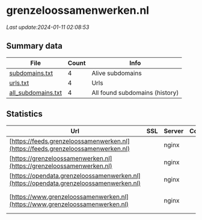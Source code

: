 # grenzeloossamenwerken.nl
*Last update:2024-01-11 02:08:53*
## Summary data
| File       | Count | Info |
|------------|-------|------|
|[subdomains.txt](/data/grenzeloossamenwerken/subdomains.txt)|4|Alive subdomains|
|[urls.txt](/data/grenzeloossamenwerken/urls.txt)|4|Urls|
|[all_subdomains.txt](/data/grenzeloossamenwerken/all_subdomains.txt)|4|All found subdomains (history)|
## Statistics
| Url | SSL | Server | Cookie | HSTS | CSP | XFO | XXP | RP | Tech |
|------------|-------|------|------|------|------|------|------|------|------|
|[https://feeds.grenzeloossamenwerken.nl](https://feeds.grenzeloossamenwerken.nl)| |nginx| |:white_check_mark: | |:white_check_mark: |:white_check_mark: |:white_check_mark: |HSTS Nginx|
|[https://grenzeloossamenwerken.nl](https://grenzeloossamenwerken.nl)| |nginx| |:white_check_mark: |:warning: |:white_check_mark: |:white_check_mark: |:white_check_mark: |HSTS Nginx|
|[https://opendata.grenzeloossamenwerken.nl](https://opendata.grenzeloossamenwerken.nl)| |nginx| |:white_check_mark: | |:white_check_mark: |:white_check_mark: |:white_check_mark: |HSTS Nginx|
|[https://www.grenzeloossamenwerken.nl](https://www.grenzeloossamenwerken.nl)| |nginx| |:white_check_mark: |:warning: |:white_check_mark: |:white_check_mark: |:white_check_mark: |Bloomreach HSTS Ngin...|